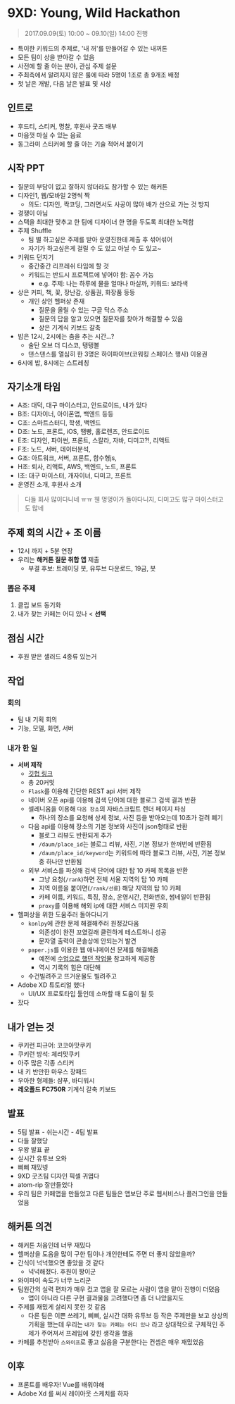 # 9XD: Young, Wild Hackathon
> 2017.09.09(토) 10:00 ~ 09.10(일) 14:00 진행

- 특이한 키워드의 주제로, '내 꺼'를 만들어갈 수 있는 내꺼톤
- 모든 팀이 상을 받아갈 수 있음
- 사전에 할 줄 아는 분야, 관심 주제 설문
- 주최측에서 알려지지 않은 룰에 따라 5명이 1조로 총 9개조 배정
- 첫 날은 개발, 다음 날은 발표 및 시상

## 인트로
- 후드티, 스티커, 명찰, 후원사 굿즈 배부
- 마음껏 마실 수 있는 음료
- 동그라미 스티커에 할 줄 아는 기술 적어서 붙이기

## 시작 PPT
- 질문의 부담이 없고 잘하지 않더라도 참가할 수 있는 해커톤
- 디자인1, 웹/모바일 2명씩 짝
    - 의도: 디자인, 짝코딩, 그러면서도 사공이 많아 배가 산으로 가는 것 방지
- 경쟁이 아님
- 스택을 최대한 맞추고 한 팀에 디자이너 한 명을 두도록 최대한 노력함
- 주제 Shuffle
    - 팀 별 하고싶은 주제를 받아 운영진한테 제출 후 섞어섞어
    - 자기가 하고싶은게 걸릴 수 도 있고 아닐 수 도 있고~
- 키워드 던지기
    - 중간중간 리프레쉬 타임에 할 것
    - 키워드는 반드시 프로젝트에 넣어야 함: 꼼수 가능
        - e.g. 주제: 나는 하루에 물을 얼마나 마실까, 키워드: 보라색
- 상은 커피, 책, 꽃, 장난감, 상품권, 화장품 등등
    - 개인 상인 헬퍼상 존재
        - 질문을 올릴 수 있는 구글 닥스 주소
        - 질문의 답을 알고 있으면 질문자를 찾아가 해결할 수 있음
        - 상은 기계식 키보드 갈축
- 밥은 12시, 2시에는 춤을 추는 시간...?
    - 술탄 오브 더 디스코, 탱탱볼
    - 댄스댄스를 열심히 한 3명은 하이파이브(코워킹 스페이스 행사) 이용권
- 6시에 밥, 8시에는 스트레칭

## 자기소개 타임
- A조: 대덕, 대구 마이스터고, 안드로이드, 내가 있다
- B조: 디자이너, 아이폰앱, 백엔드 등등
- C조: 스마트스터디, 학생, 백엔드
- D조: 노드, 프론트, iOS, 땜빵, 홀로렌즈, 안드로이드
- E조: 디자인, 파이썬, 프론트, 스칼라, 자바, 디미고?!, 리액트
- F조: 노드, 서버, 데이터분석, 
- G조: 아트워크, 서버, 프론트, 함수형js, 
- H조: 퇴사, 리액트, AWS, 백엔드, 노드, 프론트
- I조: 대구 마이스터, 개자이너, 디미고, 프론트
- 운영진 소개, 후원사 소개

> 다들 회사 많이다니네 ㅠㅠ 웬 멍멍이가 돌아다니지, 디미고도 많구 마이스터고도 많네

## 주제 회의 시간 + 조 이름
- 12시 까지 + 5분 연장
- 우리는 **해커톤 질문 취합 앱** 제출
    - 부결 후보: 트레이딩 봇, 유투브 다운로드, 19금, 봇

### 뽑은 주제
1. 클립 보드 동기화
2. 내가 찾는 카페는 어디 있나 < **선택**

## 점심 시간
- 후원 받은 샐러드 4종류 있는거

## 작업
### 회의
- 팀 내 기획 회의
- 기능, 모델, 화면, 서버

### 내가 한 일
- **서버 제작**
    - [깃헙 링크](https://github.com/JungWinter/Hackathon)
    - 총 20커밋
    - `Flask`를 이용해 간단한 REST api 서버 제작
    - 네이버 오픈 api를 이용해 검색 단어에 대한 블로그 검색 결과 반환
    - 셀레니움을 이용해 `다음 장소`의 자바스크립트 렌더 페이지 파싱
        - 하나의 장소를 요청해 상세 정보, 사진 등을 받아오는데 10초가 걸려 폐기
    - 다음 api를 이용해 장소의 기본 정보와 사진이 json형태로 반환
        - 블로그 리뷰도 반환되게 추가
        - `/daum/place_id`는 블로그 리뷰, 사진, 기본 정보가 한꺼번에 반환됨
        - `/daum/place_id/keyword`는 키워드에 따라 블로그 리뷰, 사진, 기본 정보 중 하나만 반환됨
    - 외부 서비스를 파싱해 검색 단어에 대한 탑 10 카페 목록을 반환
        - 그냥 요청(`/rank`)하면 전체 서울 지역의 탑 10 카페
        - 지역 이름을 붙이면(`/rank/선릉`) 해당 지역의 탑 10 카페
        - 카페 이름, 키워드, 특징, 장소, 운영시간, 전화번호, 썸네일이 반환됨
        - `proxy`를 이용해 해외 ip에 대한 서비스 미지원 우회
- 헬퍼상을 위한 도움주러 돌아다니기
    - `konlpy`에 관한 문제 해결해주러 원정갔다옴
        - 의존성이 완전 꼬였길래 클린하게 테스트하니 성공
        - 문자열 출력이 콘솔상에 안되는거 발견
    - `paper.js`를 이용한 웹 애니메이션 문제를 해결해줌
        - 예전에 [수업으로 했던 작업물](https://github.com/JungWinter/JungWinter.github.io/tree/master/project/inde) 참고하게 제공함
        - 역시 기록의 힘은 대단해
    - 수건빌려주고 뜨거운물도 빌려주고
- Adobe XD 튜토리얼 했다
    - UI/UX 프로토타입 툴인데 소마할 때 도움이 될 듯
- 잤다


## 내가 얻는 것
- 쿠키런 피규어: 코코아맛쿠키
- 쿠키런 방석: 체리맛쿠키
- 아주 많은 각종 스티커
- 내 키 반만한 마우스 장패드
- 우아한 형제들: 샴푸, 바디워시
- **레오폴드 FC750R** 기계식 갈축 키보드

## 발표
- 5팀 발표 - 쉬는시간 - 4팀 발표
- 다들 잘했당
- 우왕 발표 끝
- 실시간 유투브 오와
- 삐삐 재밌넹
- 9XD 굿즈팀 디자인 픽셀 귀엽다
- atom-rip 잘만들었다
- 우리 팀은 카페앱을 만들었고 다른 팀들은 앱보단 주로 웹서비스나 플러그인을 만들었음

## 해커톤 의견
- 해커톤 처음인데 너무 재밌다
- 헬퍼상을 도움을 많이 구한 팀이나 개인한테도 주면 더 좋지 않았을까?
- 간식이 넉넉했으면 좋았을 것 같다
    - 넉넉해졌다. 후원이 짱이군
- 와이파이 속도가 너무 느리군
- 팀원간의 실력 편차가 매우 컸고 앱을 잘 모르는 사람이 앱을 맡아 진행이 더뎠음
    - 앱이 아니라 다른 구현 결과물을 고려했다면 좀 더 나았을지도
- 주제를 재밌게 살리지 못한 것 같음
    - 다른 팀은 이쁜 쓰레기, 삐삐, 실시간 대화 유투브 등 작은 주제만을 보고 상상의 기획을 했는데 우리는 `내가 찾는 카페는 어디 있나` 라고 상대적으로 구체적인 주제가 주어져서 프레임에 갖힌 생각을 했음
- 카페를 추천받아 `스와이프`로 좋고 싫음을 구분한다는 컨셉은 매우 재밌었음

## 이후
- 프론트를 배우자! Vue를 배워야해
- Adobe Xd 를 써서 레이아웃 스케치를 하자